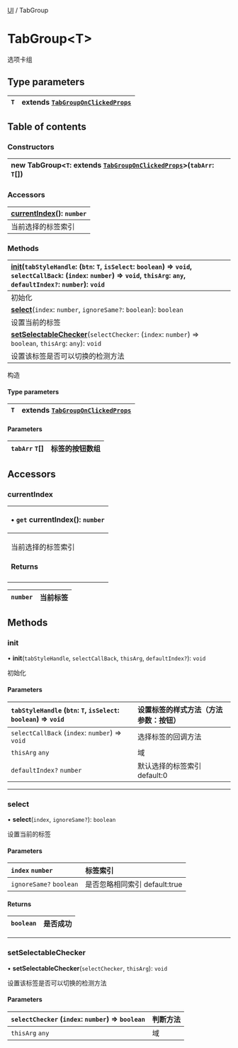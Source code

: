 [UI](../groups/Core.UI.md) / TabGroup

# TabGroup<T\> <Badge type="tip" text="Class" /> <Score text="TabGroup<T\>" />

<span class="content-big">

选项卡组

</span>

## Type parameters

| `T` | extends [`TabGroupOnClickedProps`](../modules/Core.mw.md#tabgrouponclickedprops) |
| :------ | :------ |

## Table of contents

### Constructors <Score text="Constructors" /> 
| **new TabGroup**<`T`: extends [`TabGroupOnClickedProps`](../modules/Core.mw.md#tabgrouponclickedprops)\>(`tabArr`: `T`[])  |
| :----- |

### Accessors <Score text="Accessors" /> 
| **[currentIndex](mw.TabGroup.md#currentindex)**(): `number`  |
| :-----|
| 当前选择的标签索引|

### Methods <Score text="Methods" /> 
| **[init](mw.TabGroup.md#init)**(`tabStyleHandle`: (`btn`: `T`, `isSelect`: `boolean`) => `void`, `selectCallBack`: (`index`: `number`) => `void`, `thisArg`: `any`, `defaultIndex?`: `number`): `void`  |
| :-----|
| 初始化|
| **[select](mw.TabGroup.md#select)**(`index`: `number`, `ignoreSame?`: `boolean`): `boolean`  |
| 设置当前的标签|
| **[setSelectableChecker](mw.TabGroup.md#setselectablechecker)**(`selectChecker`: (`index`: `number`) => `boolean`, `thisArg`: `any`): `void`  |
| 设置该标签是否可以切换的检测方法|

构造

#### Type parameters

| `T` | extends [`TabGroupOnClickedProps`](../modules/Core.mw.md#tabgrouponclickedprops) |
| :------ | :------ |

#### Parameters

| `tabArr` `T`[] | 标签的按钮数组 |
| :------ | :------ |

## Accessors

### currentIndex <Score text="currentIndex" /> 

<table class="get-set-table">
<thead><tr>
<th style="text-align: left">

• `get` **currentIndex**(): `number` <Badge type="tip" text="client" />

</th>
</tr></thead>
<tbody><tr>
<td style="text-align: left">


当前选择的标签索引


#### Returns

</td>
</tr></tbody>
</table>

| `number` | 当前标签 |
| :------ | :------ |

## Methods

### init <Score text="init" /> 

• **init**(`tabStyleHandle`, `selectCallBack`, `thisArg`, `defaultIndex?`): `void` <Badge type="tip" text="client" />

初始化

#### Parameters

| `tabStyleHandle` (`btn`: `T`, `isSelect`: `boolean`) => `void` | 设置标签的样式方法（方法参数：按钮） |
| :------ | :------ |
| `selectCallBack` (`index`: `number`) => `void` | 选择标签的回调方法 |
| `thisArg` `any` | 域 |
| `defaultIndex?` `number` | 默认选择的标签索引 default:0 |



___

### select <Score text="select" /> 

• **select**(`index`, `ignoreSame?`): `boolean` <Badge type="tip" text="client" />

设置当前的标签

#### Parameters

| `index` `number` | 标签索引 |
| :------ | :------ |
| `ignoreSame?` `boolean` | 是否忽略相同索引 default:true |

#### Returns

| `boolean` | 是否成功 |
| :------ | :------ |


___

### setSelectableChecker <Score text="setSelectableChecker" /> 

• **setSelectableChecker**(`selectChecker`, `thisArg`): `void` <Badge type="tip" text="client" />

设置该标签是否可以切换的检测方法

#### Parameters

| `selectChecker` (`index`: `number`) => `boolean` | 判断方法 |
| :------ | :------ |
| `thisArg` `any` | 域 |



